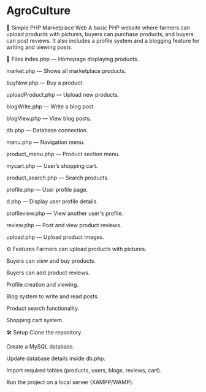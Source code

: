 # AgroCulture
🛒 Simple PHP Marketplace Web
A basic PHP website where farmers can upload products with pictures, buyers can purchase products, and buyers can post reviews.
It also includes a profile system and a blogging feature for writing and viewing posts.

📄 Files
index.php — Homepage displaying products.

market.php — Shows all marketplace products.

buyNow.php — Buy a product.

uploadProduct.php — Upload new products.

blogWrite.php — Write a blog post.

blogView.php — View blog posts.

db.php — Database connection.

menu.php — Navigation menu.

product_menu.php — Product section menu.

mycart.php — User’s shopping cart.

product_search.php — Search products.

profile.php — User profile page.

d.php — Display user profile details.

profileview.php — View another user's profile.

review.php — Post and view product reviews.

upload.php — Upload product images.

⚙️ Features
Farmers can upload products with pictures.

Buyers can view and buy products.

Buyers can add product reviews.

Profile creation and viewing.

Blog system to write and read posts.

Product search functionality.

Shopping cart system.

🛠️ Setup
Clone the repository.

Create a MySQL database.

Update database details inside db.php.

Import required tables (products, users, blogs, reviews, cart).

Run the project on a local server (XAMPP/WAMP).

